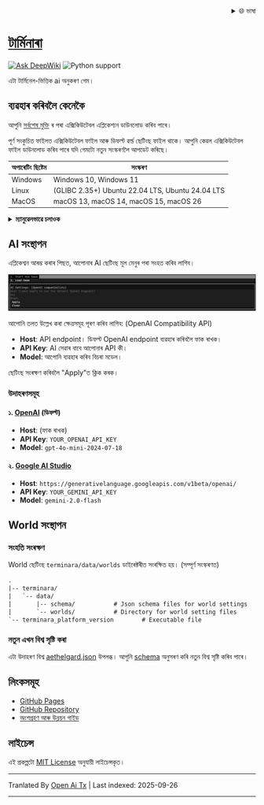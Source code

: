 
<div align="right">
  <details>
    <summary >🌐 ভাষা</summary>
    <div>
      <div align="center">
        <a href="https://openaitx.github.io/view.html?user=luyiourwong&project=Terminara&lang=en">ইংৰাজী</a>
        | <a href="https://openaitx.github.io/view.html?user=luyiourwong&project=Terminara&lang=zh-CN">সৰল চীনা</a>
        | <a href="https://openaitx.github.io/view.html?user=luyiourwong&project=Terminara&lang=zh-TW">জটিল চীনা</a>
        | <a href="https://openaitx.github.io/view.html?user=luyiourwong&project=Terminara&lang=ja">জাপানী</a>
        | <a href="https://openaitx.github.io/view.html?user=luyiourwong&project=Terminara&lang=ko">কোৰিয়ান</a>
        | <a href="https://openaitx.github.io/view.html?user=luyiourwong&project=Terminara&lang=hi">হিন্দী</a>
        | <a href="https://openaitx.github.io/view.html?user=luyiourwong&project=Terminara&lang=th">থাই</a>
        | <a href="https://openaitx.github.io/view.html?user=luyiourwong&project=Terminara&lang=fr">ফৰাচী</a>
        | <a href="https://openaitx.github.io/view.html?user=luyiourwong&project=Terminara&lang=de">জাৰ্মান</a>
        | <a href="https://openaitx.github.io/view.html?user=luyiourwong&project=Terminara&lang=es">স্পেনিছ</a>
        | <a href="https://openaitx.github.io/view.html?user=luyiourwong&project=Terminara&lang=it">ইটালিয়ান</a>
        | <a href="https://openaitx.github.io/view.html?user=luyiourwong&project=Terminara&lang=ru">ৰাছিয়ান</a>
        | <a href="https://openaitx.github.io/view.html?user=luyiourwong&project=Terminara&lang=pt">পৰ্তুগীজ</a>
        | <a href="https://openaitx.github.io/view.html?user=luyiourwong&project=Terminara&lang=nl">ডাচ</a>
        | <a href="https://openaitx.github.io/view.html?user=luyiourwong&project=Terminara&lang=pl">পোলিশ</a>
        | <a href="https://openaitx.github.io/view.html?user=luyiourwong&project=Terminara&lang=ar">আৰবী</a>
        | <a href="https://openaitx.github.io/view.html?user=luyiourwong&project=Terminara&lang=fa">ফাৰ্ছি</a>
        | <a href="https://openaitx.github.io/view.html?user=luyiourwong&project=Terminara&lang=tr">তুৰ্কী</a>
        | <a href="https://openaitx.github.io/view.html?user=luyiourwong&project=Terminara&lang=vi">ভিয়েটনামী</a>
        | <a href="https://openaitx.github.io/view.html?user=luyiourwong&project=Terminara&lang=id">ইণ্ডোনেচিয়ান</a>
        | <a href="https://openaitx.github.io/view.html?user=luyiourwong&project=Terminara&lang=as">অসমীয়া</
      </div>
    </div>
  </details>

</div>

# টাৰ্মিনাৰা

[![Ask DeepWiki](https://deepwiki.com/badge.svg)](https://deepwiki.com/luyiourwong/Terminara)
![Python support](https://img.shields.io/badge/Python-3.10%20%7C%203.11%20%7C%203.12%20%7C%203.13-blue)

এটা টাৰ্মিনেল-ভিত্তিক ai অনুকৰণ গেম।

## ব্যৱহাৰ কৰিবলৈ কেনেকৈ

আপুনি [সৰ্বশেষ মুক্তি](https://github.com/luyiourwong/Terminara/releases/latest) ৰ পৰা এক্সিকিউটেবল এপ্লিকেশ্যন ডাউনলোড কৰিব পাৰে।

পূৰ্ণ সংকুচিত ফাইলত এক্সিকিউটেবল ফাইল আৰু ডিফল্ট ৱৰ্ল্ড ছেটিংছ ফাইল থাকে। আপুনি কেৱল এক্সিকিউটেবল ফাইল ডাউনলোড কৰিব পাৰে যদি গেমটো নতুন সংস্কৰণলৈ আপডেট কৰিছে।

| অপাৰেটিং ছিষ্টেম | সংস্কৰণ                                               |
|------------------|-------------------------------------------------------|
| Windows          | Windows 10, Windows 11                                |
| Linux            | (GLIBC 2.35+) Ubuntu 22.04 LTS, Ubuntu 24.04 LTS      |
| MacOS            | macOS 13, macOS 14, macOS 15, macOS 26                |

<details>
<summary><strong>ম্যানুৱেলভাৱে চলাওক</strong></summary>

### স্থাপন

1.  **ৰেপ’জিট’ৰী ক্লোন কৰক:**
    ```bash
    git clone https://github.com/luyiourwong/Terminara
    cd Terminara
    ```

2.  **এটা ভাৰ্চুৱেল পৰিবেশ সৃষ্টি কৰক:**
    ```bash
    python -m venv .venv
    source .venv/bin/activate
    ```
    Windows-ত `.venv\Scripts\activate` ব্যৱহাৰ কৰক

3.  **নির্ভৰশীলবোৰ স্থাপন কৰক:**
    ```bash
    pip install -e .
    ```

### আৰম্ভণি পদ্ধতি ১: সংস্থাপন কৰা আদেশ ব্যৱহাৰ কৰি (প্ৰস্তাৱিত)
সংস্থাপন শেষ হোৱাৰ পিছত, খেলটো চলাবলৈ এইটো ব্যৱহাৰ কৰক:
```bash
terminara
```

### আৰম্ভ কৰক পদ্ধতি ২: প্ৰত্যক্ষ ৰূপে সম্পাদন
প্লেটফৰ্ম-স্বতন্ত্ৰ উপায়
```bash
python -m terminara.main
```
or
```bash
python terminara/main.py
```
Windows-ত, `terminara\main.py` ব্যৱহাৰ কৰক

অধিক তথ্যৰ বাবে, [অংগ্ৰহণ কৰক আৰু বিকাশ গাইড](https://raw.githubusercontent.com/luyiourwong/Terminara/main/CONTRIBUTING.md) চাওক।
</details>

## AI সংস্থাপন

এপ্লিকেশ্বন আৰম্ভ কৰাৰ পিছত, আপোনাৰ AI ছেটিংছ মূল মেনুৰ পৰা সংহত কৰিব লাগিব।

![AI Settings](https://raw.githubusercontent.com/luyiourwong/Terminara/main/docs/assets/ai_settings.png)

আপোনি তলত উল্লেখ কৰা ক্ষেত্ৰসমূহ পূৰণ কৰিব লাগিব: (OpenAI Compatibility API)
- **Host**: API endpoint। ডিফল্ট OpenAI endpoint ব্যৱহাৰ কৰিবলৈ ফাক ৰাখক।
- **API Key**: AI সেৱাৰ বাবে আপোনাৰ API কী।
- **Model**: আপোনি ব্যৱহাৰ কৰিব বিচৰা মডেল।

ছেটিংছ সংৰক্ষণ কৰিবলৈ "Apply"ত ক্লিক কৰক।

### উদাহৰণসমূহ

#### ১. [OpenAI](https://platform.openai.com/) (ডিফল্ট)
- **Host**: (ফাক ৰাখক)
- **API Key**: `YOUR_OPENAI_API_KEY`
- **Model**: `gpt-4o-mini-2024-07-18`

#### ২. [Google AI Studio](http://aistudio.google.com/)
- **Host**: `https://generativelanguage.googleapis.com/v1beta/openai/`
- **API Key**: `YOUR_GEMINI_API_KEY`
- **Model**: `gemini-2.0-flash`

## World সংস্থাপন

### সংহতি সংৰক্ষণ
World ছেটিংছ `terminara/data/worlds` ডাইৰেক্টৰীত সংৰক্ষিত হয়। (সম্পূৰ্ণ সংস্কৰণত)
```
.
|-- terminara/
|   `-- data/
|       |-- schema/           # Json schema files for world settings
|       `-- worlds/           # Directory for world setting files
`-- terminara_platform_version        # Executable file
```

### নতুন এখন বিশ্ব সৃষ্টি কৰা
এটা উদাহৰণ বিশ্ব [aethelgard.json](https://raw.githubusercontent.com/luyiourwong/Terminara/main/terminara/data/worlds/aethelgard.json) উপলব্ধ। আপুনি [schema](https://raw.githubusercontent.com/luyiourwong/Terminara/main/terminara/data/schema/world_schema.json) অনুসৰণ কৰি নতুন বিশ্ব সৃষ্টি কৰিব পাৰে।

## লিংকসমূহ

- [GitHub Pages](https://luyiourwong.github.io/Terminara)
- [GitHub Repository](https://github.com/luyiourwong/Terminara)
- [অংশগ্ৰহণ আৰু উন্নয়ন গাইড](https://raw.githubusercontent.com/luyiourwong/Terminara/main/CONTRIBUTING.md)

## লাইচেন্স

এই প্ৰকল্পটো [MIT License](LICENSE) অনুযায়ী লাইচেন্সকৃত।



---


Tranlated By [Open Ai Tx](https://github.com/OpenAiTx/OpenAiTx) | Last indexed: 2025-09-26


---